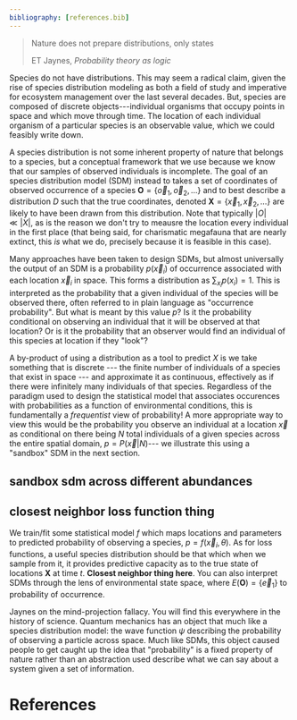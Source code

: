 ```yaml
---
bibliography: [references.bib]
---
```


> Nature does not prepare distributions, only states
>
> ET Jaynes, _Probability theory as logic_


Species do not have distributions. This may seem a radical claim, given the rise
of species distribution modeling as both a field of study and imperative for
ecosystem management over the last several decades. But, species are composed of
discrete objects---individual organisms that occupy points in space and which move
through time. The location of each individual organism of a particular species
is an observable value, which we could feasibly write down.

A species distribution is not some inherent property of nature that belongs to a
species, but a conceptual framework that we use because we know that our samples
of observed individuals is incomplete. The goal of an species distribution model
(SDM) instead to takes a set of coordinates of observed occurrence of a species
$\mathbf{O} = \{\vec{o}_1, \vec{o}_2, \dots\}$ and to best describe a
distribution $D$ such that  the true coordinates, denoted $\mathbf{X} =
\{\vec{x}_1, \vec{x}_2, \dots\}$ are likely to have been drawn from this
distribution. Note that typically $|O| \ll |X|$, as is the reason we don't try
to meausre the location every individual in the first place (that being said,
for charismatic megafauna that are nearly extinct, this _is_ what we do,
precisely because it is feasible in this case).

Many approaches have been taken to design SDMs, but almost universally the
output of an SDM is a probability $p(\vec{x}_i)$ of occurrence associated with
each location $\vec{x}_i$ in space. This forms a distribution as $\sum_{x_i}
p(x_i) = 1$. This is interpreted as the probability that a given individual of
the species will be observed there, often referred to in plain language as
"occurrence probability". But what is meant by this value $p$? Is it the
probability conditional on observing an individual that it will be observed at
that location? Or is it the probability that an observer would find an
individual of this species at location if they "look"?

A by-product of using a distribution as a tool to predict $X$ is we take
something that is discrete --- the finite number of individuals of a species
that exist in space --- and approximate it as continuous, effectively as if
there were infinitely many individuals of that species. Regardless of the
paradigm used to design the statistical model that associates occurences with
probabilities as a function of environmental conditions, this is fundamentally a
_frequentist_ view of probability! A more appropriate way to view this would be
the probability you observe an individual at a location $\vec{x}$ as conditional
on there being $N$ total individuals of a given species across the entire spatial
domain,  $p = P(\vec{x} | N)$--- we illustrate this using a "sandbox" SDM in
the next section.


##  sandbox sdm across different abundances


##  closest neighbor loss function thing

We train/fit some statistical model $f$ which maps locations and
parameters to predicted probability of observing a species, $p=f(\vec{x}_i,
\theta)$. As for loss functions, a useful species distribution should be that
which when we sample from it, it provides predictive capacity as to the true
state of locations $\mathbf{X}$ at time $t$. **Closest neighbor thing here**.
You can also interpret SDMs through the lens of environmental state space, where
$E(\mathbf{O}) = \{\vec{e}_1 \}$  to probability of occurrence.


Jaynes on the mind-projection fallacy. You will find this everywhere in the
history of science. Quantum mechanics has an object that much like a species
distribution model: the wave function $\psi$ describing the probability of
observing a particle across space. Much like SDMs, this object caused people to
get caught up the idea that "probability" is a fixed property of nature rather
than an abstraction used describe what we can say about a system given a set of
information.

# References
